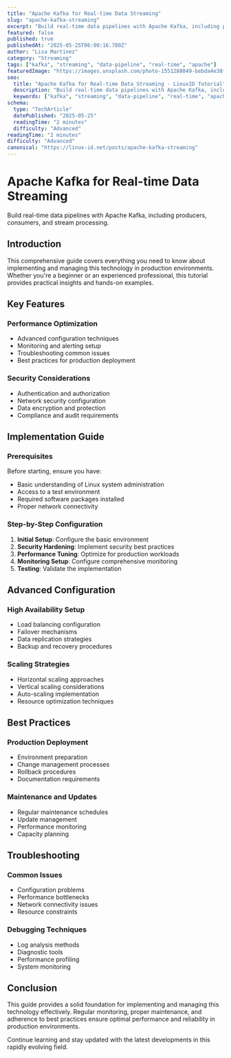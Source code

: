 ```yaml
---
title: "Apache Kafka for Real-time Data Streaming"
slug: "apache-kafka-streaming"
excerpt: "Build real-time data pipelines with Apache Kafka, including producers, consumers, and stream processing."
featured: false
published: true
publishedAt: "2025-05-25T06:00:16.780Z"
author: "Lisa Martinez"
category: "Streaming"
tags: ["kafka", "streaming", "data-pipeline", "real-time", "apache"]
featuredImage: "https://images.unsplash.com/photo-1551288049-bebda4e38f71?w=800&h=400&fit=crop&crop=center"
seo:
  title: "Apache Kafka for Real-time Data Streaming - LinuxID Tutorial"
  description: "Build real-time data pipelines with Apache Kafka, including producers, consumers, and stream processing."
  keywords: ["kafka", "streaming", "data-pipeline", "real-time", "apache", "for", "real", "time", "data", "build", "pipelines"]
schema:
  type: "TechArticle"
  datePublished: "2025-05-25"
  readingTime: "2 minutes"
  difficulty: "Advanced"
readingTime: "2 minutes"
difficulty: "Advanced"
canonical: "https://linux-id.net/posts/apache-kafka-streaming"
---
```




# Apache Kafka for Real-time Data Streaming

Build real-time data pipelines with Apache Kafka, including producers, consumers, and stream processing.

## Introduction

This comprehensive guide covers everything you need to know about implementing and managing this technology in production environments. Whether you're a beginner or an experienced professional, this tutorial provides practical insights and hands-on examples.

## Key Features

### Performance Optimization
- Advanced configuration techniques
- Monitoring and alerting setup
- Troubleshooting common issues
- Best practices for production deployment

### Security Considerations
- Authentication and authorization
- Network security configuration
- Data encryption and protection
- Compliance and audit requirements

## Implementation Guide

### Prerequisites
Before starting, ensure you have:
- Basic understanding of Linux system administration
- Access to a test environment
- Required software packages installed
- Proper network connectivity

### Step-by-Step Configuration
1. **Initial Setup**: Configure the basic environment
2. **Security Hardening**: Implement security best practices
3. **Performance Tuning**: Optimize for production workloads
4. **Monitoring Setup**: Configure comprehensive monitoring
5. **Testing**: Validate the implementation

## Advanced Configuration

### High Availability Setup
- Load balancing configuration
- Failover mechanisms
- Data replication strategies
- Backup and recovery procedures

### Scaling Strategies
- Horizontal scaling approaches
- Vertical scaling considerations
- Auto-scaling implementation
- Resource optimization techniques

## Best Practices

### Production Deployment
- Environment preparation
- Change management processes
- Rollback procedures
- Documentation requirements

### Maintenance and Updates
- Regular maintenance schedules
- Update management
- Performance monitoring
- Capacity planning

## Troubleshooting

### Common Issues
- Configuration problems
- Performance bottlenecks
- Network connectivity issues
- Resource constraints

### Debugging Techniques
- Log analysis methods
- Diagnostic tools
- Performance profiling
- System monitoring

## Conclusion

This guide provides a solid foundation for implementing and managing this technology effectively. Regular monitoring, proper maintenance, and adherence to best practices ensure optimal performance and reliability in production environments.

Continue learning and stay updated with the latest developments in this rapidly evolving field.
